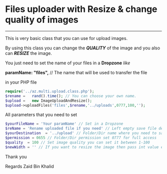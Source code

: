 # Files uploader with Resize & change quality of images

----------------
This is very basic class that you can use for upload images.

By using this class you can change the ***QUALITY*** of the image and you also can ***RESIZE*** the image.

You just need to set the name of your files in a **Dropzone** *like*

**paramName: "files",** // The name that will be used to transfer the file

in your PHP file

```php
require('../az.multi.upload.class.php');
$rename	=	rand().time(); // You can choose your own name.
$upload	=	new ImageUploadAndResize();
$upload->uploadFiles('files',$rename,'../uploads',0777,100,'');
```
All parameters that you need to set

```php
$yourFileName = 'Your paramName' // Set in a Dropzone
$reName = 'Rename uploaded file if you need' // Left empty save file default name
$yourDestination  = '../upload' // Folder/Dir name where you need to save images
$permission = 0655 // Folder/Dir permission set 0777 for full access
$quality  = 100 // Set image quality you can set it between 1-100
$newWidth = '' // If you want to resize the image then pass int value else upload without resizing
```

Thank you

Regards Zaid Bin Khalid
